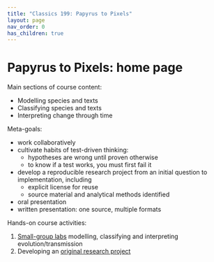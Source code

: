 ```yaml
---
title: "Classics 199: Papyrus to Pixels"
layout: page
nav_order: 0
has_children: true
---
```



# Papyrus to Pixels: home page


Main sections of course content:

- Modelling species and texts
- Classifying species and texts
- Interpreting change through time

Meta-goals:

- work collaboratively
- cultivate habits of test-driven thinking:
    - hypotheses are wrong until proven otherwise
    - to know if a test works, you must first fail it
- develop a reproducible research project from an initial question to implementation, including
    - explicit license for reuse
    - source material and analytical methods identified
- oral presentation 
- written presentation: one source, multiple formats


Hands-on course activities:

1. [Small-group labs](./labs/) modelling, classifying and interpreting evolution/transmission
2. Developing an [original research project](./project/)

